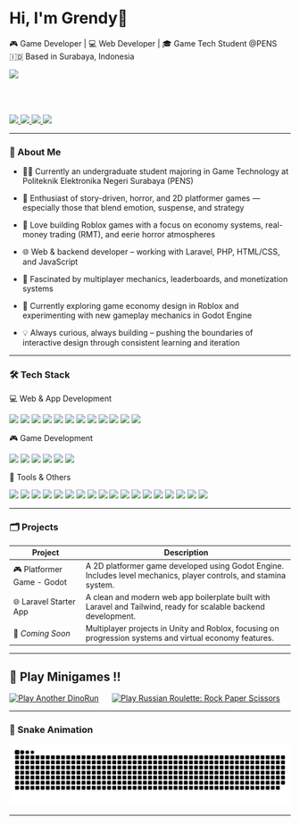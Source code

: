 <h1 >Hi, I'm Grendy👋</h1>
<p >
  🎮 Game Developer | 💻 Web Developer | 🎓 Game Tech Student @PENS 🇮🇩 Based in Surabaya, Indonesia
</p>

<div align="left">
  <img src="https://media.giphy.com/media/v1.Y2lkPWVjZjA1ZTQ3NGZtOHhibzN4OG16enhzeWNoMHZ1YmVoM3NqcmZ0ejhmb2wydXJhcCZlcD12MV9naWZzX3JlbGF0ZWQmY3Q9Zw/aNqEFrYVnsS52/giphy.gif" width="660" />
  
  <br><br>
  
  <a href="https://x.com/grendypangestu">
    <img src="https://img.shields.io/badge/twitter-%231DA1F2.svg?&style=for-the-badge&logo=X&logoColor=white" height="30" />
  </a>
  <a href="https://www.linkedin.com/in/grendyadityapangestu">
    <img src="https://img.shields.io/badge/linkedin-%230077B5.svg?&style=for-the-badge&logo=linkedin&logoColor=white" height="30" />
  </a>
  <a href="https://instagram.com/grendypangestu">
    <img src="https://img.shields.io/badge/instagram-%23E4405F.svg?&style=for-the-badge&logo=instagram&logoColor=white" height="30" />
  </a>
  <a href="mailto:grendyadityapangestu@gmail.com">
    <img src="https://img.shields.io/badge/email-D14836?style=for-the-badge&logo=gmail&logoColor=white" height="30"/>
  </a>
</div>


---

### 🧠 About Me

- 👨‍🎓 Currently an undergraduate student majoring in Game Technology at Politeknik Elektronika Negeri Surabaya (PENS)

- 👻 Enthusiast of story-driven, horror, and 2D platformer games — especially those that blend emotion, suspense, and strategy

- 🧱 Love building Roblox games with a focus on economy systems, real-money trading (RMT), and eerie horror atmospheres

- 🌐 Web & backend developer – working with Laravel, PHP, HTML/CSS, and JavaScript

- 🧠 Fascinated by multiplayer mechanics, leaderboards, and monetization systems

- 🚀 Currently exploring game economy design in Roblox and experimenting with new gameplay mechanics in Godot Engine

- 💡 Always curious, always building – pushing the boundaries of interactive design through consistent learning and iteration

---

### 🛠️ Tech Stack

💻 Web & App Development  

<p align="left"> <img src="https://img.shields.io/badge/Laravel-FF2D20?style=for-the-badge&logo=laravel&logoColor=white" height="30"/> <img src="https://img.shields.io/badge/PHP-777BB4?style=for-the-badge&logo=php&logoColor=white" height="30"/> <img src="https://img.shields.io/badge/HTML5-E34F26?style=for-the-badge&logo=html5&logoColor=white" height="30"/> <img src="https://img.shields.io/badge/CSS3-1572B6?style=for-the-badge&logo=css3&logoColor=white" height="30"/> <img src="https://img.shields.io/badge/JavaScript-F7DF1E?style=for-the-badge&logo=javascript&logoColor=black" height="30"/> <img src="https://img.shields.io/badge/Vue.js-4FC08D?style=for-the-badge&logo=vue.js&logoColor=white" height="30"/> <img src="https://img.shields.io/badge/React%20Native-61DAFB?style=for-the-badge&logo=react&logoColor=black" height="30"/> <img src="https://img.shields.io/badge/TailwindCSS-38B2AC?style=for-the-badge&logo=tailwind-css&logoColor=white" height="30"/> <img src="https://img.shields.io/badge/Bootstrap-563D7C?style=for-the-badge&logo=bootstrap&logoColor=white" height="30"/> <img src="https://img.shields.io/badge/MySQL-4479A1?style=for-the-badge&logo=mysql&logoColor=white" height="30"/> <img src="https://img.shields.io/badge/PostgreSQL-336791?style=for-the-badge&logo=postgresql&logoColor=white" height="30"/> <img src="https://img.shields.io/badge/SQL%20Server-CC2927?style=for-the-badge&logo=microsoftsqlserver&logoColor=white" height="30"/> </p>

🎮 Game Development  

<p align="left"> <img src="https://img.shields.io/badge/Unity-000000?style=for-the-badge&logo=unity&logoColor=white" height="30"/> <img src="https://img.shields.io/badge/Godot-478CBF?style=for-the-badge&logo=godot-engine&logoColor=white" height="30"/> <img src="https://img.shields.io/badge/Roblox-000000?style=for-the-badge&logo=roblox&logoColor=white" height="30"/> <img src="https://img.shields.io/badge/C%23-239120?style=for-the-badge&logo=c-sharp&logoColor=white" height="30"/> <img src="https://img.shields.io/badge/Lua-000080?style=for-the-badge&logo=lua&logoColor=white" height="30"/> <img src="https://img.shields.io/badge/GDScript-478CBF?style=for-the-badge&logo=godot-engine&logoColor=white" height="30"/> </p>

🧰 Tools & Others  

<p align="left"> <!-- Version Control & Code Editors --> <img src="https://img.shields.io/badge/Git-F05032?style=for-the-badge&logo=git&logoColor=white" height="30"/> <img src="https://img.shields.io/badge/GitHub-181717?style=for-the-badge&logo=github&logoColor=white" height="30"/> <img src="https://img.shields.io/badge/GitLab-FC6D26?style=for-the-badge&logo=gitlab&logoColor=white" height="30"/> <img src="https://img.shields.io/badge/VS%20Code-007ACC?style=for-the-badge&logo=visual-studio-code&logoColor=white" height="30"/> <img src="https://img.shields.io/badge/Visual%20Studio-5C2D91?style=for-the-badge&logo=visual-studio&logoColor=white" height="30"/> <!-- Dev Tools --> <img src="https://img.shields.io/badge/Docker-2496ED?style=for-the-badge&logo=docker&logoColor=white" height="30"/> <img src="https://img.shields.io/badge/Postman-FF6C37?style=for-the-badge&logo=postman&logoColor=white" height="30"/> <img src="https://img.shields.io/badge/XAMPP-FB7A24?style=for-the-badge&logo=xampp&logoColor=white" height="30"/> <img src="https://img.shields.io/badge/Firebase-FFCA28?style=for-the-badge&logo=firebase&logoColor=black" height="30"/>  <img src="https://img.shields.io/badge/Unity%20Hub-000000?style=for-the-badge&logo=unity&logoColor=white" height="30"/> <!-- UI/UX & Design --> <img src="https://img.shields.io/badge/Figma-F24E1E?style=for-the-badge&logo=figma&logoColor=white" height="30"/>  <img src="https://img.shields.io/badge/Canva-00C4CC?style=for-the-badge&logo=canva&logoColor=white" height="30"/> <!-- Communication & Productivity -->  <img src="https://img.shields.io/badge/Discord-5865F2?style=for-the-badge&logo=discord&logoColor=white" height="30"/> <img src="https://img.shields.io/badge/Zoom-2D8CFF?style=for-the-badge&logo=zoom&logoColor=white" height="30"/> <img src="https://img.shields.io/badge/Notion-000000?style=for-the-badge&logo=notion&logoColor=white" height="30"/> <img src="https://img.shields.io/badge/Trello-0052CC?style=for-the-badge&logo=trello&logoColor=white" height="30"/><!-- Remote & Utilities --> <img src="https://img.shields.io/badge/AnyDesk-EF443B?style=for-the-badge&logo=anydesk&logoColor=white" height="30"/> <img src="https://img.shields.io/badge/TeamViewer-0E8EE9?style=for-the-badge&logo=teamviewer&logoColor=white" height="30"/> </p>


---

### 🗂️ Projects

| Project | Description |
|--------|-------------|
| 🎮 Platformer Game - Godot | A 2D platformer game developed using Godot Engine. Includes level mechanics, player controls, and stamina system. |
| 🌐 Laravel Starter App| A clean and modern web app boilerplate built with Laravel and Tailwind, ready for scalable backend development. |
| 🚧 *Coming Soon* | Multiplayer projects in Unity and Roblox, focusing on progression systems and virtual economy features. |



---

## 🎲 Play Minigames !!

<p align="center">

[![Play Another DinoRun](https://img.shields.io/badge/Play%20Another%20DinoRun-blue?style=for-the-badge)](https://grendyaditya.github.io/another-dinorun) &nbsp;&nbsp;&nbsp;&nbsp; [![Play Russian Roulette: Rock Paper Scissors](https://img.shields.io/badge/Play%20Russian%20Roulette%3A%20Rock%20Paper%20Scissors-blue?style=for-the-badge)](https://grendyaditya.github.io/rock-paper-scissors)

</p>


---

### 🐍 Snake Animation

<p align="center">
  <img src="https://raw.githubusercontent.com/Platane/snk/output/github-contribution-grid-snake.svg" alt="Snake animation" />
</p>

---

